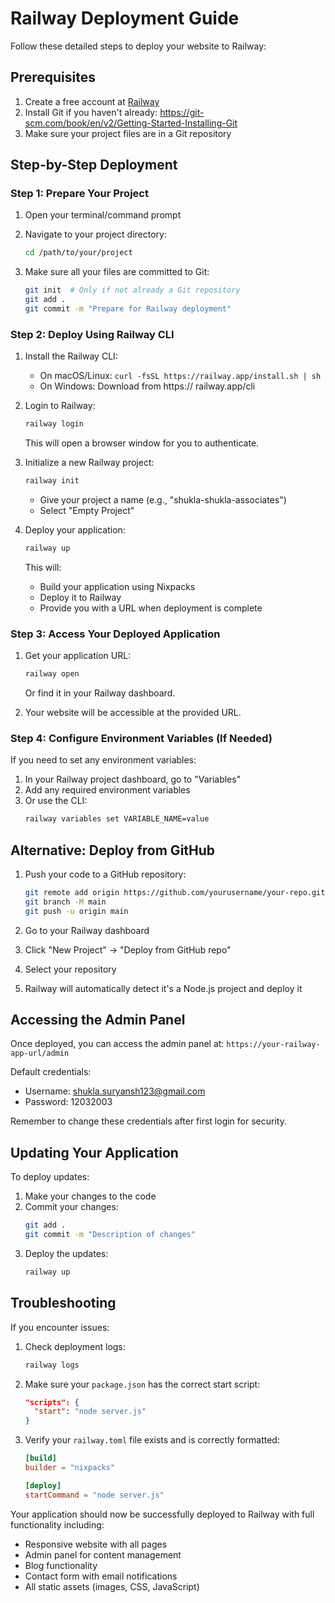 # Railway Deployment Guide

Follow these detailed steps to deploy your website to Railway:

## Prerequisites

1. Create a free account at [Railway](https://railway.app/)
2. Install Git if you haven't already: https://git-scm.com/book/en/v2/Getting-Started-Installing-Git
3. Make sure your project files are in a Git repository

## Step-by-Step Deployment

### Step 1: Prepare Your Project

1. Open your terminal/command prompt
2. Navigate to your project directory:
   ```bash
   cd /path/to/your/project
   ```

3. Make sure all your files are committed to Git:
   ```bash
   git init  # Only if not already a Git repository
   git add .
   git commit -m "Prepare for Railway deployment"
   ```

### Step 2: Deploy Using Railway CLI

1. Install the Railway CLI:
   - On macOS/Linux: `curl -fsSL https://railway.app/install.sh | sh`
   - On Windows: Download from https://
railway.app/cli

2. Login to Railway:
   ```bash
   railway login
   ```
   This will open a browser window for you to authenticate.

3. Initialize a new Railway project:
   ```bash
   railway init
   ```
   - Give your project a name (e.g., "shukla-shukla-associates")
   - Select "Empty Project"

4. Deploy your application:
   ```bash
   railway up
   ```
   This will:
   - Build your application using Nixpacks
   - Deploy it to Railway
   - Provide you with a URL when deployment is complete

### Step 3: Access Your Deployed Application

1. Get your application URL:
   ```bash
   railway open
   ```
   Or find it in your Railway dashboard.

2. Your website will be accessible at the provided URL.

### Step 4: Configure Environment Variables (If Needed)

If you need to set any environment variables:

1. In your Railway project dashboard, go to "Variables"
2. Add any required environment variables
3. Or use the CLI:
   ```bash
   railway variables set VARIABLE_NAME=value
   ```

## Alternative: Deploy from GitHub

1. Push your code to a GitHub repository:
   ```bash
   git remote add origin https://github.com/yourusername/your-repo.git
   git branch -M main
   git push -u origin main
   ```

2. Go to your Railway dashboard
3. Click "New Project" → "Deploy from GitHub repo"
4. Select your repository
5. Railway will automatically detect it's a Node.js project and deploy it

## Accessing the Admin Panel

Once deployed, you can access the admin panel at:
`https://your-railway-app-url/admin`

Default credentials:
- Username: shukla.suryansh123@gmail.com
- Password: 12032003

Remember to change these credentials after first login for security.

## Updating Your Application

To deploy updates:

1. Make your changes to the code
2. Commit your changes:
   ```bash
   git add .
   git commit -m "Description of changes"
   ```
3. Deploy the updates:
   ```bash
   railway up
   ```

## Troubleshooting

If you encounter issues:

1. Check deployment logs:
   ```bash
   railway logs
   ```

2. Make sure your `package.json` has the correct start script:
   ```json
   "scripts": {
     "start": "node server.js"
   }
   ```

3. Verify your `railway.toml` file exists and is correctly formatted:
   ```toml
   [build]
   builder = "nixpacks"

   [deploy]
   startCommand = "node server.js"
   ```

Your application should now be successfully deployed to Railway with full functionality including:
- Responsive website with all pages
- Admin panel for content management
- Blog functionality
- Contact form with email notifications
- All static assets (images, CSS, JavaScript)